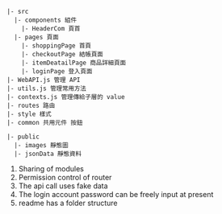 ```
|- src
  |- components 組件
    |- HeaderCom 頁首
  |- pages 頁面
    |- shoppingPage 首頁
    |- checkoutPage 結帳頁面
    |- itemDeatailPage 商品詳細頁面
    |- loginPage 登入頁面
|- WebAPI.js 管理 API
|- utils.js 管理常用方法
|- contexts.js 管理傳給子層的 value
|- routes 路由
|- style 樣式
|- common 共用元件 按鈕

|- public
  |- images 靜態圖
  |- jsonData 靜態資料
```

1. Sharing of modules
2. Permission control of router
3. The api call uses fake data
4. The login account password can be freely input at present
5. readme has a folder structure 
